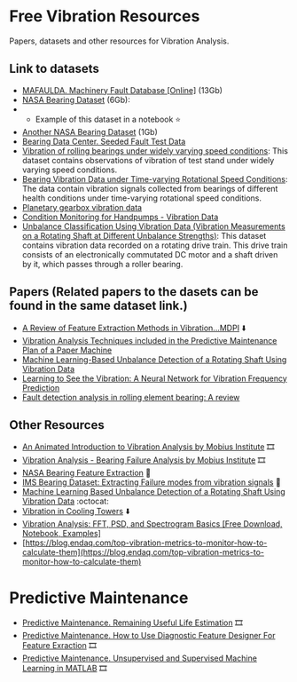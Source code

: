 # Free Vibration Resources 
Papers, datasets and other resources for Vibration Analysis.

## Link to datasets

- [MAFAULDA. Machinery Fault Database [Online]](http://www02.smt.ufrj.br/~offshore/mfs/page_01.html) (13Gb)
- [NASA Bearing Dataset](https://www.kaggle.com/vinayak123tyagi/bearing-dataset) (6Gb):
- - Example of this dataset in a notebook ⭐
- [Another NASA Bearing Dataset](https://ti.arc.nasa.gov/tech/dash/groups/pcoe/prognostic-data-repository/) (1Gb)
- [Bearing Data Center. Seeded Fault Test Data](https://csegroups.case.edu/bearingdatacenter/pages/download-data-file)
- [Vibration of rolling bearings under widely varying speed conditions](https://data.mendeley.com/datasets/6k6fbzc6vv/1]): This dataset contains observations of vibration of test stand under widely varying speed conditions.
- [Bearing Vibration Data under Time-varying Rotational Speed Conditions](https://data.mendeley.com/datasets/v43hmbwxpm/1): The data contain vibration signals collected from bearings of different health conditions under time-varying rotational speed conditions. 
- [Planetary gearbox vibration data](https://researchdata.up.ac.za/articles/dataset/Planetary_gearbox_vibration_data/13476525)
- [Condition Monitoring for Handpumps - Vibration Data](https://ieee-dataport.org/open-access/condition-monitoring-handpumps-vibration-data)
- [Unbalance Classification Using Vibration Data (Vibration Measurements on a Rotating Shaft at Different Unbalance Strengths)](https://paperswithcode.com/dataset/unbalance-classification-using-vibration-data): This dataset contains vibration data recorded on a rotating drive train. This drive train consists of an electronically commutated DC motor and a shaft driven by it, which passes through a roller bearing.

## Papers (Related papers to the dasets can be found in the same dataset link.)
- [A Review of Feature Extraction Methods in Vibration...MDPI](https://www.mdpi.com/2075-1702/5/4/21/pdf#:~:text=In%20particular%2C%20skewness%20is%20used,a%20skewness%20value%20of%20zero.) ⬇️
- [Vibration Analysis Techniques included in the Predictive Maintenance Plan of a Paper Machine](https://academica-e.unavarra.es/xmlui/bitstream/2454/33716/1/TFG_IbarrolaGutierrez_Paula.pdf)
- [Machine Learning-Based Unbalance Detection of a Rotating Shaft Using Vibration Data](https://arxiv.org/pdf/2005.12742v3.pdf)
- [Learning to See the Vibration: A Neural Network for Vibration Frequency Prediction](https://www.mdpi.com/1424-8220/18/8/2530)
- [Fault detection analysis in rolling element bearing: A review](https://www.sciencedirect.com/science/article/pii/S221478531730250X)

## Other Resources
- [An Animated Introduction to Vibration Analysis by Mobius Institute](https://www.youtube.com/watch?v=Vj1xmze3GlE&ab_channel=MobiusInstitute) :film_strip:
- [Vibration Analysis - Bearing Failure Analysis by Mobius Institute](https://www.youtube.com/watch?v=dEn2Qvh_qjc&list=RDCMUCPGma5yqgDzxwdhBw77OweA&index=2&ab_channel=MobiusInstitute) :film_strip:
- [NASA Bearing Feature Extraction](https://www.kaggle.com/yasirabd/nasa-bearing-feature-extraction) 📓
- [IMS Bearing Dataset: Extracting Failure modes from vibration signals](http://mkalikatzarakis.eu/wp-content/uploads/2018/12/IMS_dset.html) 📓
- [Machine Learning Based Unbalance Detection of a Rotating Shaft Using Vibration Data](https://github.com/deepinsights-analytica/ieee-etfa2020-paper) :octocat:
- [Vibration in Cooling Towers](http://www.vibration.org/Presentation/Vibration%20Of%20Cooling%20Tower%20Fans%202015,%20Part%201.pdf) ⬇️
- [Vibration Analysis: FFT, PSD, and Spectrogram Basics [Free Download, Notebook, Examples]](https://blog.endaq.com/vibration-analysis-fft-psd-and-spectrogram)
- [https://blog.endaq.com/top-vibration-metrics-to-monitor-how-to-calculate-them](https://blog.endaq.com/top-vibration-metrics-to-monitor-how-to-calculate-them)

# Predictive Maintenance
- [Predictive Maintenance. Remaining Useful Life Estimation](https://www.youtube.com/watch?v=Dd_4rbWYgI4&ab_channel=MATLAB) :film_strip:
- [Predictive Maintenance. How to Use Diagnostic Feature Designer For Feature Exraction](https://www.youtube.com/watch?v=oDd7aEmRNpI&ab_channel=MATLAB) :film_strip:
- [Predictive Maintenance. Unsupervised and Supervised Machine Learning in MATLAB](https://www.youtube.com/watch?v=AS0H43hMoWM&ab_channel=MATLAB) :film_strip:
